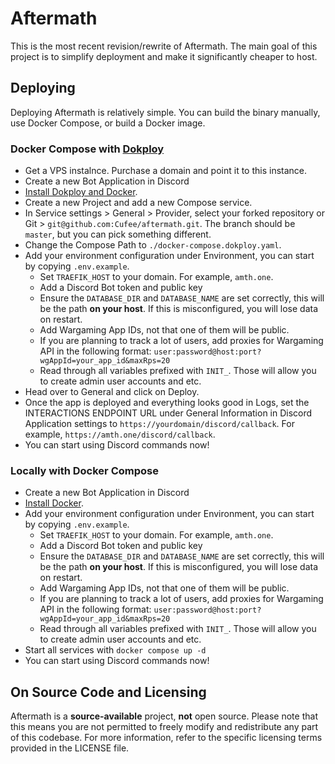 # Aftermath
This is the most recent revision/rewrite of Aftermath. The main goal of this project is to simplify deployment and make it significantly cheaper to host.

## Deploying
Deploying Aftermath is relatively simple. You can build the binary manually, use Docker Compose, or build a Docker image.

### Docker Compose with [Dokploy](https://dokploy.com/)
- Get a VPS instalnce. Purchase a domain and point it to this instance.
- Create a new Bot Application in Discord
- [Install Dokploy and Docker](https://docs.dokploy.com/get-started/installation).
- Create a new Project and add a new Compose service.
- In Service settings > General > Provider, select your forked repository or Git > `git@github.com:Cufee/aftermath.git`. The branch should be `master`, but you can pick something different.
- Change the Compose Path to `./docker-compose.dokploy.yaml`.
- Add your environment configuration under Environment, you can start by copying `.env.example`.
  - Set `TRAEFIK_HOST` to your domain. For example, `amth.one`.
  - Add a Discord Bot token and public key
  - Ensure the `DATABASE_DIR` and `DATABASE_NAME` are set correctly, this will be the path **on your host**. If this is misconfigured, you will lose data on restart.
  - Add Wargaming App IDs, not that one of them will be public.
  - If you are planning to track a lot of users, add proxies for Wargaming API in the following format: `user:password@host:port?wgAppId=your_app_id&maxRps=20`
  - Read through all variables prefixed with `INIT_`. Those will allow you to create admin user accounts and etc.
- Head over to General and click on Deploy.
- Once the app is deployed and everything looks good in Logs, set the INTERACTIONS ENDPOINT URL under General Information in Discord Application settings to `https://yourdomain/discord/callback`. For example, `https://amth.one/discord/callback`.
- You can start using Discord commands now!

### Locally with Docker Compose
- Create a new Bot Application in Discord
- [Install Docker](https://docs.docker.com/engine/install/).
- Add your environment configuration under Environment, you can start by copying `.env.example`.
  - Set `TRAEFIK_HOST` to your domain. For example, `amth.one`.
  - Add a Discord Bot token and public key
  - Ensure the `DATABASE_DIR` and `DATABASE_NAME` are set correctly, this will be the path **on your host**. If this is misconfigured, you will lose data on restart.
  - Add Wargaming App IDs, not that one of them will be public.
  - If you are planning to track a lot of users, add proxies for Wargaming API in the following format: `user:password@host:port?wgAppId=your_app_id&maxRps=20`
  - Read through all variables prefixed with `INIT_`. Those will allow you to create admin user accounts and etc.
- Start all services with `docker compose up -d`
- You can start using Discord commands now!

## On Source Code and Licensing
Aftermath is a **source-available** project, **not** open source. Please note that this means you are not permitted to freely modify and redistribute any part of this codebase. For more information, refer to the specific licensing terms provided in the LICENSE file.